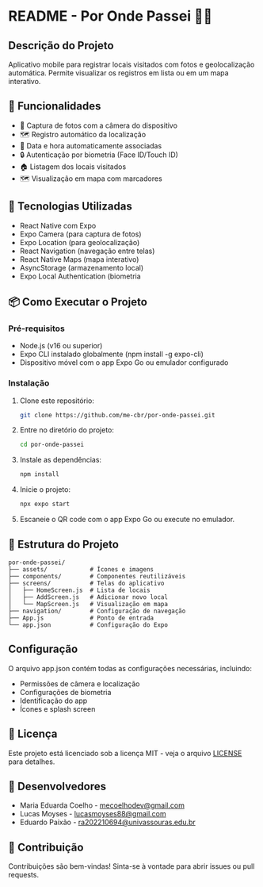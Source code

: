 # README - Por Onde Passei 📍📱

## Descrição do Projeto
Aplicativo mobile para registrar locais visitados com fotos e geolocalização automática. Permite visualizar os registros em lista ou em um mapa interativo.

## 📌 Funcionalidades

- 📸 Captura de fotos com a câmera do dispositivo
- 🗺️ Registro automático da localização
- 📅 Data e hora automaticamente associadas
- 🔒 Autenticação por biometria (Face ID/Touch ID)
- 🏠 Listagem dos locais visitados
- 🗺️ Visualização em mapa com marcadores

## 🚀 Tecnologias Utilizadas

- React Native com Expo
- Expo Camera (para captura de fotos)
- Expo Location (para geolocalização)
- React Navigation (navegação entre telas)
- React Native Maps (mapa interativo)
- AsyncStorage (armazenamento local)
- Expo Local Authentication (biometria

## 📦 Como Executar o Projeto

### Pré-requisitos
- Node.js (v16 ou superior)
- Expo CLI instalado globalmente (npm install -g expo-cli)
- Dispositivo móvel com o app Expo Go ou emulador configurado

### Instalação
1. Clone este repositório:
   ```sh
   git clone https://github.com/me-cbr/por-onde-passei.git
   ```
2. Entre no diretório do projeto:
   ```sh
   cd por-onde-passei
   ```
3. Instale as dependências:
   ```sh
   npm install
   ```
4. Inicie o projeto:
   ```sh
   npx expo start
   ```
5. Escaneie o QR code com o app Expo Go ou execute no emulador.


## 📂 Estrutura do Projeto

```
por-onde-passei/
├── assets/            # Ícones e imagens
├── components/        # Componentes reutilizáveis
├── screens/           # Telas do aplicativo
│   ├── HomeScreen.js  # Lista de locais
│   ├── AddScreen.js   # Adicionar novo local
│   └── MapScreen.js   # Visualização em mapa
├── navigation/        # Configuração de navegação
├── App.js             # Ponto de entrada
└── app.json           # Configuração do Expo
```


## Configuração
O arquivo app.json contém todas as configurações necessárias, incluindo:
- Permissões de câmera e localização
- Configurações de biometria
- Identificação do app
- Ícones e splash screen


## 📄 Licença
Este projeto está licenciado sob a licença MIT - veja o arquivo [LICENSE](LICENSE) para detalhes.

## 👥 Desenvolvedores
- Maria Eduarda Coelho - [mecoelhodev@gmail.com](mailto:mecoelhodev@gmail.com)
- Lucas Moyses - [lucasmoyses88@gmail.com](mailto:mecoelhodev@gmail.com)
- Eduardo Paixão - [ra202210694@univassouras.edu.br](ra202210694@univassouras.edu.br)

## 🤝 Contribuição
Contribuições são bem-vindas! Sinta-se à vontade para abrir issues ou pull requests.
